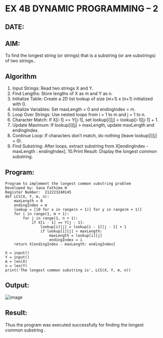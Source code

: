 # EX 4B DYNAMIC PROGRAMMING – 2
## DATE:
## AIM:
To find the longest string (or strings) that is a substring (or are substrings) of two strings..



## Algorithm
1. Input Strings: Read two strings X and Y.
2. Find Lengths: Store lengths of X as m and Y as n.
3. Initialize Table: Create a 2D list lookup of size (m+1) x (n+1) initialized with 0.
4. Initialize Variables: Set maxLength = 0 and endingIndex = m.
5. Loop Over Strings: Use nested loops from i = 1 to m and j = 1 to n.
6. Character Match: If X[i-1] == Y[j-1], set lookup[i][j] = lookup[i-1][j-1] + 1.
7. Update Maximum: If lookup[i][j] > maxLength, update maxLength and endingIndex.
8. Continue Loop: If characters don’t match, do nothing (leave lookup[i][j] = 0).
9. Find Substring: After loops, extract substring from X[endingIndex - maxLength : endingIndex].
10.Print Result: Display the longest common substring.  

## Program:
```
Program to implement the longest common substring problem
Developed by: Sana Fathima H
Register Number:  212223240145
def LCS(X, Y, m, n):
    maxLength = 0
    endingIndex = m
    lookup = [[0 for x in range(n + 1)] for y in range(m + 1)]
    for i in range(1, m + 1):
        for j in range(1, n + 1):
            if X[i - 1] == Y[j - 1]:
                lookup[i][j] = lookup[i - 1][j - 1] + 1
                if lookup[i][j] > maxLength:
                    maxLength = lookup[i][j]
                    endingIndex = i
    return X[endingIndex - maxLength: endingIndex]

X = input()
Y = input()
m = len(X)
n = len(Y)
print('The longest common substring is', LCS(X, Y, m, n))
```

## Output:
![image](https://github.com/user-attachments/assets/8e88e17f-8e8a-48bc-b899-26b78d999c45)



## Result:
Thus the program was executed successfully for finding the longest common substring .
